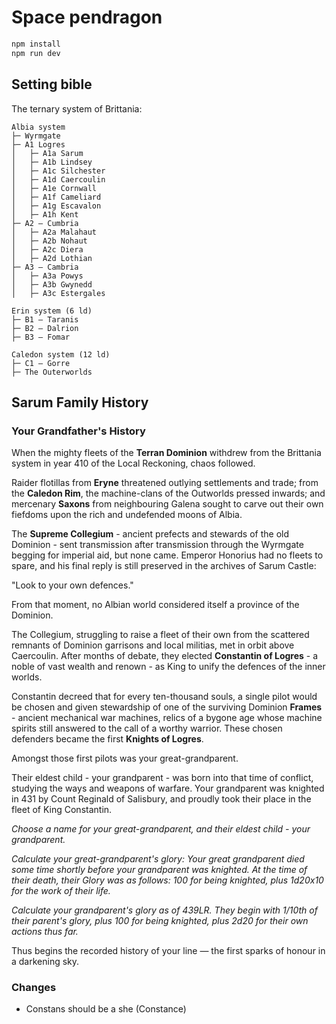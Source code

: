 # Space pendragon

```bash
npm install
npm run dev
```

## Setting bible

The ternary system of Brittania:

```text
Albia system
├─ Wyrmgate
├─ A1 Logres
│   ├─ A1a Sarum
│   ├─ A1b Lindsey
│   ├─ A1c Silchester
│   ├─ A1d Caercoulin
│   ├─ A1e Cornwall
│   ├─ A1f Cameliard
│   ├─ A1g Escavalon
│   ├─ A1h Kent
├─ A2 – Cumbria
│   ├─ A2a Malahaut
│   ├─ A2b Nohaut
│   ├─ A2c Diera
│   ├─ A2d Lothian
├─ A3 – Cambria
│   ├─ A3a Powys
│   ├─ A3b Gwynedd
│   ├─ A3c Estergales

Erin system (6 ld)
├─ B1 – Taranis
├─ B2 – Dalrion
├─ B3 – Fomar

Caledon system (12 ld)
├─ C1 – Gorre
├─ The Outerworlds
```

## Sarum Family History

### Your Grandfather's History

When the mighty fleets of the **Terran Dominion** withdrew from the Brittania system in year 410 of the Local Reckoning, chaos followed.

Raider flotillas from **Eryne** threatened outlying settlements and trade; from the **Caledon Rim**, the machine-clans of the Outworlds pressed inwards; and mercenary **Saxons** from neighbouring Galena sought to carve out their own fiefdoms upon the rich and undefended moons of Albia.

The **Supreme Collegium** - ancient prefects and stewards of the old Dominion - sent transmission after transmission through the Wyrmgate begging for imperial aid, but none came. Emperor Honorius had no fleets to spare, and his final reply is still preserved in the archives of Sarum Castle:

"Look to your own defences."

From that moment, no Albian world considered itself a province of the Dominion.

The Collegium, struggling to raise a fleet of their own from the scattered remnants of Dominion garrisons and local militias, met in orbit above Caercoulin. After months of debate, they elected **Constantin of Logres** - a noble of vast wealth and renown - as King to unify the defences of the inner worlds.

Constantin decreed that for every ten-thousand souls, a single pilot would be chosen and given stewardship of one of the surviving Dominion **Frames** - ancient mechanical war machines, relics of a bygone age whose machine spirits still answered to the call of a worthy warrior. These chosen defenders became the first **Knights of Logres**.

Amongst those first pilots was your great-grandparent.

Their eldest child - your grandparent - was born into that time of conflict, studying the ways and weapons of warfare. Your grandparent was knighted in 431 by Count Reginald of Salisbury, and proudly took their place in the fleet of King Constantin.

*Choose a name for your great-grandparent, and their eldest child - your grandparent.*

*Calculate your great-grandparent's glory: Your great grandparent died some time shortly before your grandparent was knighted. At the time of their death, their Glory was as follows: 100 for being knighted, plus 1d20x10 for the work of their life.*

*Calculate your grandparent's glory as of 439LR. They begin with 1/10th of their parent's glory, plus 100 for being knighted, plus 2d20 for their own actions thus far.*

Thus begins the recorded history of your line — the first sparks of honour in a darkening sky.

### Changes

- Constans should be a she (Constance)
